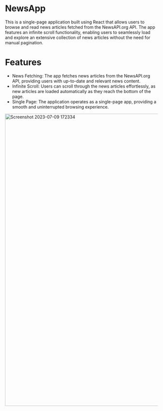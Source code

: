 # NewsApp
This is a single-page application built using React that allows users to browse and read news articles fetched from the NewsAPI.org API. The app features an infinite scroll functionality, enabling users to seamlessly load and explore an extensive collection of news articles without the need for manual pagination.

# Features
- News Fetching: The app fetches news articles from the NewsAPI.org API, providing users with up-to-date and relevant news content.
- Infinite Scroll: Users can scroll through the news articles effortlessly, as new articles are loaded automatically as they reach the bottom of the page.
- Single Page: The application operates as a single-page app, providing a smooth and uninterrupted browsing experience.

<img width="960" alt="Screenshot 2023-07-09 172334" src="https://github.com/sanyam40/ReactJS-Basics/assets/87993985/b0e50f61-98cc-4a35-92ce-69aa840b69cd">
